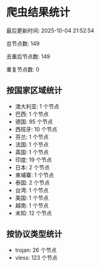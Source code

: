 # 爬虫结果统计

最后更新时间: 2025-10-04 21:52:54

总节点数: 149

去重后节点数: 149

重复节点数: 0

## 按国家区域统计

- 澳大利亚: 1 个节点
- 巴西: 1 个节点
- 德国: 95 个节点
- 西班牙: 10 个节点
- 芬兰: 1 个节点
- 法国: 1 个节点
- 英国: 1 个节点
- 印度: 19 个节点
- 日本: 2 个节点
- 柬埔寨: 1 个节点
- 泰国: 2 个节点
- 台湾: 1 个节点
- 美国: 1 个节点
- 越南: 1 个节点
- 未知: 12 个节点

## 按协议类型统计

- trojan: 26 个节点
- vless: 123 个节点
